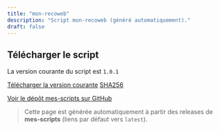 ```yaml
---
title: "mon-recoweb"
description: "Script mon-recoweb (généré automatiquement)."
draft: false
---
```


## Télécharger le script

<p class="version-line">
  La version courante du script est <code>1.0.1</code>
</p>

<div class="dl-row">
  <a href="https://github.com/NoelNac-HackEthical/mes-scripts/releases/latest/download/mon-recoweb" class="he-btn he-btn--neutral">Télécharger la version courante</a>
  <a href="https://github.com/NoelNac-HackEthical/mes-scripts/releases/latest/download/mon-recoweb.sha256" class="he-btn he-btn--sm he-btn--neutral">SHA256</a>
</div>

<p><a href="https://github.com/NoelNac-HackEthical/mes-scripts">Voir le dépôt mes-scripts sur GitHub</a></p>

> Cette page est générée automatiquement à partir des releases de **mes-scripts** (liens par défaut vers `latest`).

